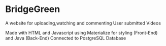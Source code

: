 # BridgeGreen
A website for uploading,watching and commenting User submitted Videos 

Made with HTML and Javascript using Materialize for styling (Front-End) and Java (Back-End) Connected to PostgreSQL Database
